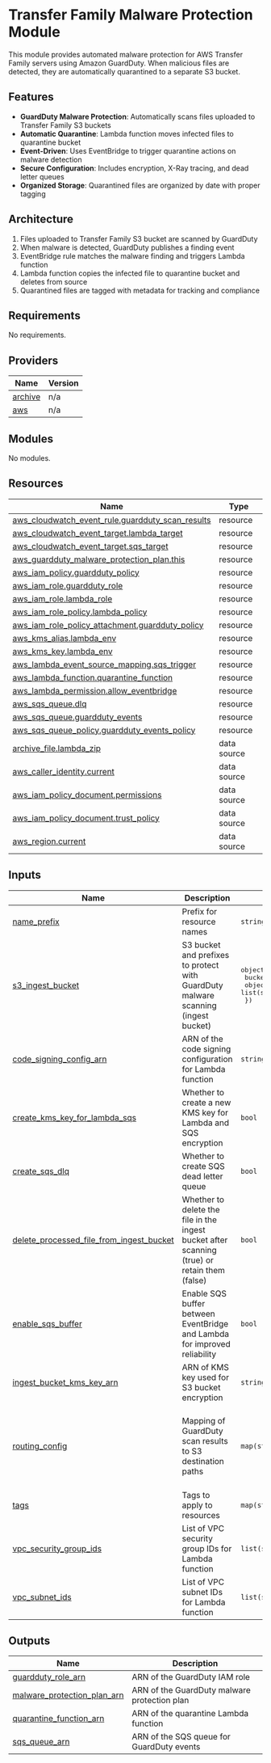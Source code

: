 <!-- BEGIN_TF_DOCS -->
# Transfer Family Malware Protection Module

This module provides automated malware protection for AWS Transfer Family servers using Amazon GuardDuty. When malicious files are detected, they are automatically quarantined to a separate S3 bucket.

## Features

- **GuardDuty Malware Protection**: Automatically scans files uploaded to Transfer Family S3 buckets
- **Automatic Quarantine**: Lambda function moves infected files to quarantine bucket
- **Event-Driven**: Uses EventBridge to trigger quarantine actions on malware detection
- **Secure Configuration**: Includes encryption, X-Ray tracing, and dead letter queues
- **Organized Storage**: Quarantined files are organized by date with proper tagging

## Architecture

1. Files uploaded to Transfer Family S3 bucket are scanned by GuardDuty
2. When malware is detected, GuardDuty publishes a finding event
3. EventBridge rule matches the malware finding and triggers Lambda function
4. Lambda function copies the infected file to quarantine bucket and deletes from source
5. Quarantined files are tagged with metadata for tracking and compliance

## Requirements

No requirements.

## Providers

| Name | Version |
|------|---------|
| <a name="provider_archive"></a> [archive](#provider\_archive) | n/a |
| <a name="provider_aws"></a> [aws](#provider\_aws) | n/a |

## Modules

No modules.

## Resources

| Name | Type |
|------|------|
| [aws_cloudwatch_event_rule.guardduty_scan_results](https://registry.terraform.io/providers/hashicorp/aws/latest/docs/resources/cloudwatch_event_rule) | resource |
| [aws_cloudwatch_event_target.lambda_target](https://registry.terraform.io/providers/hashicorp/aws/latest/docs/resources/cloudwatch_event_target) | resource |
| [aws_cloudwatch_event_target.sqs_target](https://registry.terraform.io/providers/hashicorp/aws/latest/docs/resources/cloudwatch_event_target) | resource |
| [aws_guardduty_malware_protection_plan.this](https://registry.terraform.io/providers/hashicorp/aws/latest/docs/resources/guardduty_malware_protection_plan) | resource |
| [aws_iam_policy.guardduty_policy](https://registry.terraform.io/providers/hashicorp/aws/latest/docs/resources/iam_policy) | resource |
| [aws_iam_role.guardduty_role](https://registry.terraform.io/providers/hashicorp/aws/latest/docs/resources/iam_role) | resource |
| [aws_iam_role.lambda_role](https://registry.terraform.io/providers/hashicorp/aws/latest/docs/resources/iam_role) | resource |
| [aws_iam_role_policy.lambda_policy](https://registry.terraform.io/providers/hashicorp/aws/latest/docs/resources/iam_role_policy) | resource |
| [aws_iam_role_policy_attachment.guardduty_policy](https://registry.terraform.io/providers/hashicorp/aws/latest/docs/resources/iam_role_policy_attachment) | resource |
| [aws_kms_alias.lambda_env](https://registry.terraform.io/providers/hashicorp/aws/latest/docs/resources/kms_alias) | resource |
| [aws_kms_key.lambda_env](https://registry.terraform.io/providers/hashicorp/aws/latest/docs/resources/kms_key) | resource |
| [aws_lambda_event_source_mapping.sqs_trigger](https://registry.terraform.io/providers/hashicorp/aws/latest/docs/resources/lambda_event_source_mapping) | resource |
| [aws_lambda_function.quarantine_function](https://registry.terraform.io/providers/hashicorp/aws/latest/docs/resources/lambda_function) | resource |
| [aws_lambda_permission.allow_eventbridge](https://registry.terraform.io/providers/hashicorp/aws/latest/docs/resources/lambda_permission) | resource |
| [aws_sqs_queue.dlq](https://registry.terraform.io/providers/hashicorp/aws/latest/docs/resources/sqs_queue) | resource |
| [aws_sqs_queue.guardduty_events](https://registry.terraform.io/providers/hashicorp/aws/latest/docs/resources/sqs_queue) | resource |
| [aws_sqs_queue_policy.guardduty_events_policy](https://registry.terraform.io/providers/hashicorp/aws/latest/docs/resources/sqs_queue_policy) | resource |
| [archive_file.lambda_zip](https://registry.terraform.io/providers/hashicorp/archive/latest/docs/data-sources/file) | data source |
| [aws_caller_identity.current](https://registry.terraform.io/providers/hashicorp/aws/latest/docs/data-sources/caller_identity) | data source |
| [aws_iam_policy_document.permissions](https://registry.terraform.io/providers/hashicorp/aws/latest/docs/data-sources/iam_policy_document) | data source |
| [aws_iam_policy_document.trust_policy](https://registry.terraform.io/providers/hashicorp/aws/latest/docs/data-sources/iam_policy_document) | data source |
| [aws_region.current](https://registry.terraform.io/providers/hashicorp/aws/latest/docs/data-sources/region) | data source |

## Inputs

| Name | Description | Type | Default | Required |
|------|-------------|------|---------|:--------:|
| <a name="input_name_prefix"></a> [name\_prefix](#input\_name\_prefix) | Prefix for resource names | `string` | n/a | yes |
| <a name="input_s3_ingest_bucket"></a> [s3\_ingest\_bucket](#input\_s3\_ingest\_bucket) | S3 bucket and prefixes to protect with GuardDuty malware scanning (ingest bucket) | <pre>object({<br/>    bucket_name     = string<br/>    object_prefixes = list(string)<br/>  })</pre> | n/a | yes |
| <a name="input_code_signing_config_arn"></a> [code\_signing\_config\_arn](#input\_code\_signing\_config\_arn) | ARN of the code signing configuration for Lambda function | `string` | `null` | no |
| <a name="input_create_kms_key_for_lambda_sqs"></a> [create\_kms\_key\_for\_lambda\_sqs](#input\_create\_kms\_key\_for\_lambda\_sqs) | Whether to create a new KMS key for Lambda and SQS encryption | `bool` | `true` | no |
| <a name="input_create_sqs_dlq"></a> [create\_sqs\_dlq](#input\_create\_sqs\_dlq) | Whether to create SQS dead letter queue | `bool` | `true` | no |
| <a name="input_delete_processed_file_from_ingest_bucket"></a> [delete\_processed\_file\_from\_ingest\_bucket](#input\_delete\_processed\_file\_from\_ingest\_bucket) | Whether to delete the file in the ingest bucket after scanning (true) or retain them (false) | `bool` | `false` | no |
| <a name="input_enable_sqs_buffer"></a> [enable\_sqs\_buffer](#input\_enable\_sqs\_buffer) | Enable SQS buffer between EventBridge and Lambda for improved reliability | `bool` | `true` | no |
| <a name="input_ingest_bucket_kms_key_arn"></a> [ingest\_bucket\_kms\_key\_arn](#input\_ingest\_bucket\_kms\_key\_arn) | ARN of KMS key used for S3 bucket encryption | `string` | `null` | no |
| <a name="input_routing_config"></a> [routing\_config](#input\_routing\_config) | Mapping of GuardDuty scan results to S3 destination paths | `map(string)` | <pre>{<br/>  "ACCESS_DENIED": null,<br/>  "FAILED": null,<br/>  "NO_THREATS_FOUND": null,<br/>  "THREATS_FOUND": null,<br/>  "UNSUPPORTED": null<br/>}</pre> | no |
| <a name="input_tags"></a> [tags](#input\_tags) | Tags to apply to resources | `map(string)` | `{}` | no |
| <a name="input_vpc_security_group_ids"></a> [vpc\_security\_group\_ids](#input\_vpc\_security\_group\_ids) | List of VPC security group IDs for Lambda function | `list(string)` | `null` | no |
| <a name="input_vpc_subnet_ids"></a> [vpc\_subnet\_ids](#input\_vpc\_subnet\_ids) | List of VPC subnet IDs for Lambda function | `list(string)` | `null` | no |

## Outputs

| Name | Description |
|------|-------------|
| <a name="output_guardduty_role_arn"></a> [guardduty\_role\_arn](#output\_guardduty\_role\_arn) | ARN of the GuardDuty IAM role |
| <a name="output_malware_protection_plan_arn"></a> [malware\_protection\_plan\_arn](#output\_malware\_protection\_plan\_arn) | ARN of the GuardDuty malware protection plan |
| <a name="output_quarantine_function_arn"></a> [quarantine\_function\_arn](#output\_quarantine\_function\_arn) | ARN of the quarantine Lambda function |
| <a name="output_sqs_queue_arn"></a> [sqs\_queue\_arn](#output\_sqs\_queue\_arn) | ARN of the SQS queue for GuardDuty events |
<!-- END_TF_DOCS -->